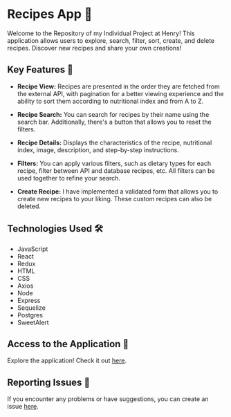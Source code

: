 # Recipes App 🚀

Welcome to the Repository of my Individual Project at Henry! This application allows users to explore, search, filter, sort, create, and delete recipes. Discover new recipes and share your own creations!

## Key Features 🌟

- **Recipe View:** Recipes are presented in the order they are fetched from the external API, with pagination for a better viewing experience and the ability to sort them according to nutritional index and from A to Z.

- **Recipe Search:** You can search for recipes by their name using the search bar. Additionally, there's a button that allows you to reset the filters.

- **Recipe Details:** Displays the characteristics of the recipe, nutritional index, image, description, and step-by-step instructions.

- **Filters:** You can apply various filters, such as dietary types for each recipe, filter between API and database recipes, etc. All filters can be used together to refine your search.

- **Create Recipe:** I have implemented a validated form that allows you to create new recipes to your liking. These custom recipes can also be deleted.

## Technologies Used 🛠️

- JavaScript
- React
- Redux
- HTML
- CSS
- Axios
- Node
- Express
- Sequelize
- Postgres
- SweetAlert

## Access to the Application 🎉

Explore the application! Check it out [here](https://pi-front-natalia.vercel.app/).

## Reporting Issues 🐞

If you encounter any problems or have suggestions, you can create an issue [here](https://github.com/NataliaRoni/PI-Recipes/issues).
